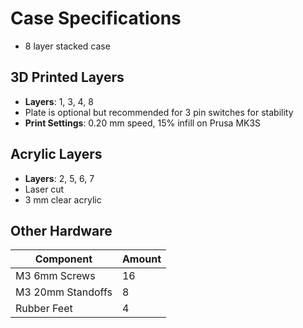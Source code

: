 # Case Specifications
- 8 layer stacked case
## 3D Printed Layers
- **Layers**: 1, 3, 4, 8
- Plate is optional but recommended for 3 pin switches for stability
- **Print Settings**: 0.20 mm speed, 15% infill on Prusa MK3S
## Acrylic Layers
- **Layers**: 2, 5, 6, 7
- Laser cut
- 3 mm clear acrylic
## Other Hardware
| Component | Amount |
|-----------|--------|
| M3 6mm Screws | 16 |
| M3 20mm Standoffs | 8 |
| Rubber Feet | 4 |

